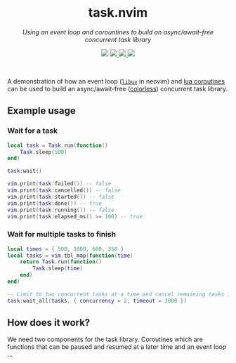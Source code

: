 <div align="center">
  <br />
  <h1>task.nvim</h1>
  <p><i>Using an event loop and corountines to build an async/await-free
  concurrent task library</i></p>
  <p>
    <img src="https://img.shields.io/badge/version-0.1.0-blue?style=for-the-badge" />
    <a href="https://luarocks.org/modules/misanthropicbit/task.nvim">
        <img src="https://img.shields.io/luarocks/v/misanthropicbit/task.nvim?logo=lua&color=purple&style=for-the-badge" />
    </a>
    <a href="/.github/workflows/tests.yml">
        <img src="https://img.shields.io/github/actions/workflow/status/MisanthropicBit/task.nvim/tests.yml?branch=master&style=for-the-badge" />
    </a>
    <a href="/LICENSE">
        <img src="https://img.shields.io/github/license/MisanthropicBit/task.nvim?style=for-the-badge" />
    </a>
  </p>
  <br />
</div>

A demonstration of how an event loop ([`libuv`](https://libuv.org/) in neovim)
and [lua coroutines](https://www.lua.org/pil/9.1.html) can be used to build an
async/await-free
([colorless](https://journal.stuffwithstuff.com/2015/02/01/what-color-is-your-function/))
concurrent task library.

## Example usage

### Wait for a task

```lua
local task = Task.run(function()
    Task.sleep(500)
end)

task:wait()

vim.print(task:failed()) -- false
vim.print(task:cancelled()) -- false
vim.print(task:started()) -- false
vim.print(task:done()) -- true
vim.print(task:running()) -- false
vim.print(task:elapsed_ms() >= 100) -- true
```

### Wait for multiple tasks to finish

```lua
local times = { 500, 1000, 600, 350 }
local tasks = vim.tbl_map(function(time)
    return Task.run(function()
        Task.sleep(time)
    end)
end)

-- Limit to two concurrent tasks at a time and cancel remaining tasks if timeout is exceeded
task:wait_all(tasks, { concurrency = 2, timeout = 3000 })
```

## How does it work?

We need two components for the task library. Coroutines which are functions that can
be paused and resumed at a later time and an event loop ...
